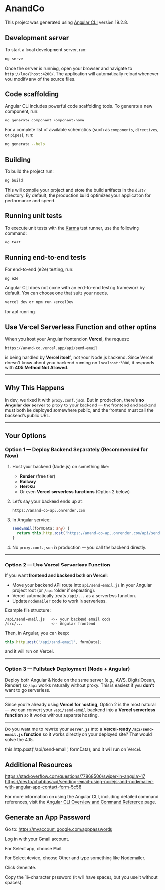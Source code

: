 # AnandCo

This project was generated using [Angular CLI](https://github.com/angular/angular-cli) version 19.2.8.

## Development server

To start a local development server, run:

```bash
ng serve
```

Once the server is running, open your browser and navigate to `http://localhost:4200/`. The application will automatically reload whenever you modify any of the source files.

## Code scaffolding

Angular CLI includes powerful code scaffolding tools. To generate a new component, run:

```bash
ng generate component component-name
```

For a complete list of available schematics (such as `components`, `directives`, or `pipes`), run:

```bash
ng generate --help
```

## Building

To build the project run:

```bash
ng build
```

This will compile your project and store the build artifacts in the `dist/` directory. By default, the production build optimizes your application for performance and speed.

## Running unit tests

To execute unit tests with the [Karma](https://karma-runner.github.io) test runner, use the following command:

```bash
ng test
```

## Running end-to-end tests

For end-to-end (e2e) testing, run:

```bash
ng e2e
```

Angular CLI does not come with an end-to-end testing framework by default. You can choose one that suits your needs.


```bash
vercel dev or npm run vercelDev
```

for apI running 

## Use Vercel Serverless Function and other optins

When you host your Angular frontend on **Vercel**, the request:

```
https://anand-co.vercel.app/api/send-email
```

is being handled by **Vercel itself**, not your Node.js backend.
Since Vercel doesn't know about your backend running on `localhost:3000`, it responds with **405 Method Not Allowed**.

---

## Why This Happens

In dev, we fixed it with `proxy.conf.json`.
But in production, there’s **no Angular dev server** to proxy to your backend — the frontend and backend must both be deployed somewhere public, and the frontend must call the backend’s public URL.

---

## Your Options

### **Option 1 — Deploy Backend Separately (Recommended for Now)**

1. Host your backend (Node.js) on something like:

   * **Render** (free tier)
   * **Railway**
   * **Heroku**
   * Or even **Vercel serverless functions** (Option 2 below)
2. Let’s say your backend ends up at:

   ```
   https://anand-co-api.onrender.com
   ```
3. In Angular service:

   ```ts
   sendEmail(formData: any) {
     return this.http.post('https://anand-co-api.onrender.com/api/send-email', formData);
   }
   ```
4. No `proxy.conf.json` in production — you call the backend directly.

---

### **Option 2 — Use Vercel Serverless Function**

If you want **frontend and backend both on Vercel**:

* Move your backend API route into `api/send-email.js` in your Angular project root (or `/api` folder if separating).
* Vercel automatically treats `/api/...` as a serverless function.
* Update `nodemailer` code to work in serverless.

Example file structure:

```
/api/send-email.js   <-- your backend email code
/src/...             <-- Angular frontend
```

Then, in Angular, you can keep:

```ts
this.http.post('/api/send-email', formData);
```

and it will run on Vercel.

---

### **Option 3 — Fullstack Deployment (Node + Angular)**

Deploy both Angular & Node on the same server (e.g., AWS, DigitalOcean, Render) so `/api` works naturally without proxy.
This is easiest if you **don’t** want to go serverless.

---

Since you’re already using **Vercel for hosting**,
Option 2 is the most natural — we can convert your `/api/send-email` backend into a **Vercel serverless function** so it works without separate hosting.

---

Do you want me to rewrite your **`server.js`** into a **Vercel-ready `/api/send-email.js` function** so it works directly on your deployed site? That would solve the 405.






this.http.post('/api/send-email', formData);
and it will run on Vercel.

## Additional Resources
https://stackoverflow.com/questions/77868506/swiper-in-angular-17
https://dev.to/chabbasaad/sending-email-using-nodejs-and-nodemailer-with-angular-app-contact-form-5c58

For more information on using the Angular CLI, including detailed command references, visit the [Angular CLI Overview and Command Reference](https://angular.dev/tools/cli) page.

## Generate an App Password
Go to: https://myaccount.google.com/apppasswords

Log in with your Gmail account.

For Select app, choose Mail.

For Select device, choose Other and type something like Nodemailer.

Click Generate.

Copy the 16-character password (it will have spaces, but you use it without spaces).

